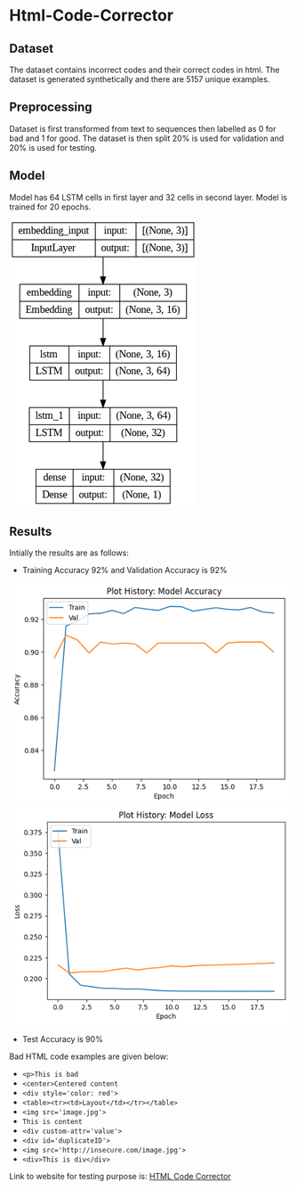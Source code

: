 # Html-Code-Corrector

## Dataset

The dataset contains incorrect codes and their correct codes in html. The dataset is generated synthetically and there are 5157 unique examples.

## Preprocessing

Dataset is first transformed from text to sequences then labelled as 0 for bad and 1 for good. The dataset is then split 20% is used for validation and 20% is used for testing.

## Model

Model has 64 LSTM cells in first layer and 32 cells in second layer. Model is trained for 20 epochs.

![Model Architechture](model.png)

## Results
Intially the results are as follows:

- Training Accuracy 92% and Validation Accuracy is 92%

![Model Training Accuracy](training_acc.png)
![Model Training Loss](training_loss.png)

- Test Accuracy is 90%


Bad HTML code examples are given below:

- ```<p>This is bad```
- ```<center>Centered content```
- ```<div style='color: red'>```
- ```<table><tr><td>Layout</td></tr></table>```
- ```<img src='image.jpg'>```
- ```This is content```
- ```<div custom-attr='value'>```
- ```<div id='duplicateID'>```
- ```<img src='http://insecure.com/image.jpg'>```
- ```<div>This is div</div>```

Link to website for testing purpose is:
[HTML Code Corrector](https://html-code-corrector-app.streamlit.app/)